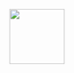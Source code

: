 <div id="header" align="center">
  <img src="https://media.giphy.com/media/M9gbBd9nbDrOTu1Mqx/giphy.gif" width="100"/>
</div>
<img id="badges" src="https://komarev.com/ghpvc/?username=your-github-username&style=flat-square&color=blue" alt=""/>
